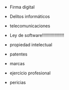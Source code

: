 - Firma digital
- Delitos informáticos
- telecomunicaciones
- Ley de software!!!!!!!!!!!!!!!!!!
- propiedad intelectual
- patentes
- marcas
- ejercício profesional

- pericias